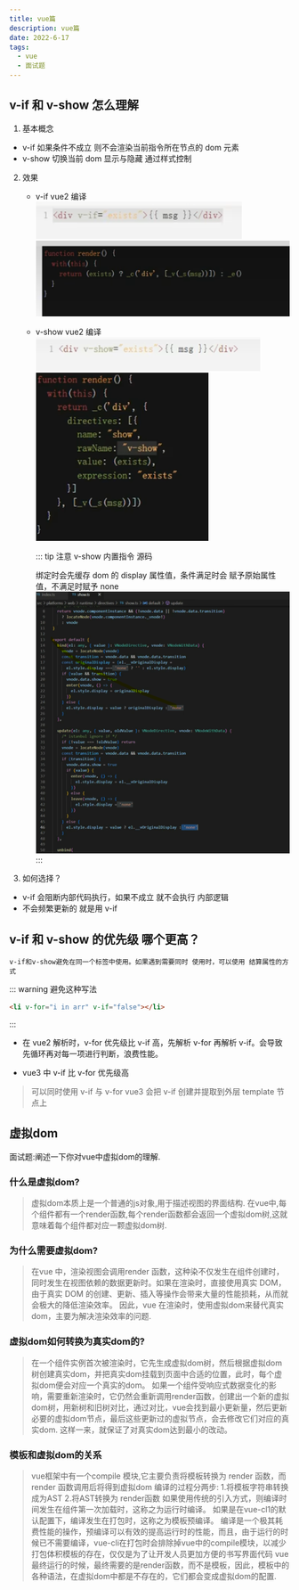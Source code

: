 ```yaml
---
title: vue篇
description: vue篇
date: 2022-6-17
tags:
  - vue
  - 面试题
---
```


## v-if 和 v-show 怎么理解

1. 基本概念

- v-if 如果条件不成立 则不会渲染当前指令所在节点的 dom 元素
- v-show 切换当前 dom 显示与隐藏 通过样式控制

2. 效果

   - v-if vue2 编译
     ![x](../public/vue2.png)
     ![x](../public/vue3.png)

   - v-show vue2 编译
     ![x](../public/vue4.png)
     ![x](../public/vue5.png)

     ::: tip 注意
     v-show 内置指令 源码

     绑定时会先缓存 dom 的 display 属性值，条件满足时会 赋予原始属性值，不满足时赋予 none
     ![x](../public/vue6.png)
     :::

3. 如何选择？

- v-if 会阻断内部代码执行，如果不成立 就不会执行 内部逻辑
- 不会频繁更新的 就是用 v-if

## v-if 和 v-show 的优先级 哪个更高？

`v-if和v-show避免在同一个标签中使用。如果遇到需要同时 使用时，可以使用 结算属性的方式`

::: warning 避免这种写法

```html
<li v-for="i in arr" v-if="false"></li>
```

:::

- 在 vue2 解析时，v-for 优先级比 v-if 高，先解析 v-for 再解析 v-if。会导致先循环再对每一项进行判断，浪费性能。

- vue3 中 v-if 比 v-for 优先级高

> 可以同时使用 v-if 与 v-for vue3 会把 v-if 创建并提取到外层 template 节点上

## 虚拟dom

面试题:阐述一下你对vue中虚拟dom的理解.

### 什么是虚拟dom?

> 虚拟dom本质上是一个普通的js对象,用于描述视图的界面结构.
> 在vue中,每个组件都有一个render函数,每个render函数都会返回一个虚拟dom树,这就意味着每个组件都对应一颗虚拟dom树.

### 为什么需要虚拟dom?

> 在vue 中，渲染视图会调用render 函数，这种染不仅发生在组件创建时，同时发生在视图依赖的数据更新时。如果在渲染时，直接使用真实 DOM，由于真实 DOM 的创建、更新、插入等操作会带来大量的性能损耗，从而就会极大的降低渲染效率。
> 因此，vue 在渲染时，使用虚拟dom来替代真实dom，主要为解决渲染效率的问题.

### 虚拟dom如何转换为真实dom的?

> 在一个组件实例首次被渲染时，它先生成虚拟dom树，然后根据虚拟dom树创建真实dom，并把真实dom挂载到页面中合适的位置，此时，每个虚拟dom便会对应一个真实的dom。
> 如果一个组件受响应式数据变化的影响，需要重新渲染时，它仍然会重新调用render函数，创建出一个新的虚拟dom树，用新树和旧树对比，通过对比，vue会找到最小更新量，然后更新必要的虚拟dom节点，最后这些更新过的虚拟节点，会去修改它们对应的真实dom.
> 这样一来，就保证了对真实dom达到最小的改动。

### 模板和虚拟dom的关系

> vue框架中有一个compile 模块,它主要负责将模板转换为 render 函数，而render 函数调用后将得到虚拟dom
> 编译的过程分两步:
> 1.将模板字符串转换成为AST
> 2.将AST转换为 render函数
> 如果使用传统的引入方式，则编译时间发生在组件第一次加载时，这称之为运行时编译。
> 如果是在vue-cl1的默认配置下，编译发生在打包时，这称之为模板预编译。
> 编译是一个极其耗费性能的操作，预编译可以有效的提高运行时的性能，而且，由于运行的时候已不需要编译，vue-cli在打包时会排除掉vue中的compile模块，以减少打包体积模板的存在，仅仅是为了让开发人员更加方便的书写界面代码
> vue最终运行的时候，最终需要的是render函数，而不是模板，因此，模板中的各种语法，在虚拟dom中都是不存在的，它们都会变成虚拟dom的配置.
